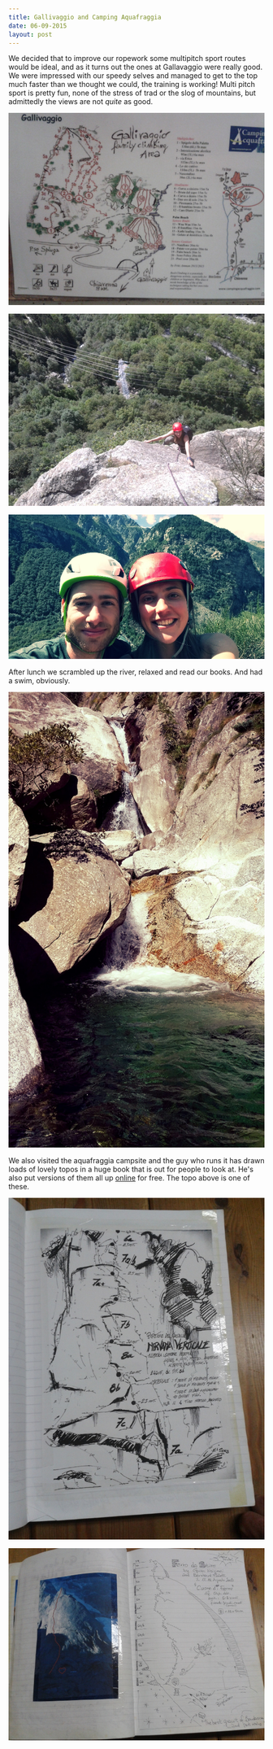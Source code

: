 ```yaml
---
title: Gallivaggio and Camping Aquafraggia
date: 06-09-2015
layout: post
---
```

We decided that to improve our ropework some multipitch sport routes would be ideal, and as it turns out the ones at Gallavaggio were really good.  We were impressed with our speedy selves and managed to get to the top much faster than we thought we could, the training is working! Multi pitch sport is pretty fun, none of the stress of trad or the slog of mountains, but admittedly the views are not *quite* as good.

![topo](/assets/images/gallavaggio/IMG_20150905_224739.jpg)

![climbing](/assets/images/gallavaggio/IMG_20150906_132725.jpg)

![top out](/assets/images/gallavaggio/effect-express1441649945117.jpg)

After lunch we scrambled up the river, relaxed and read our books. And had a swim, obviously.

![waterfall](/assets/images/gallavaggio/effect-express1441649839804.jpg)

We also visited the aquafraggia campsite and the guy who runs it has drawn loads of lovely topos in a huge book that is out for people to look at. He's also put versions of them all up [online](http://campingacquafraggia.com/climbindex_en.htm) for free. The topo above is one of these.

![topo drawing](/assets/images/gallavaggio/IMG_20150905_210047.jpg)

![topo drawing 2](/assets/images/gallavaggio/IMG_20150905_210100.jpg)
